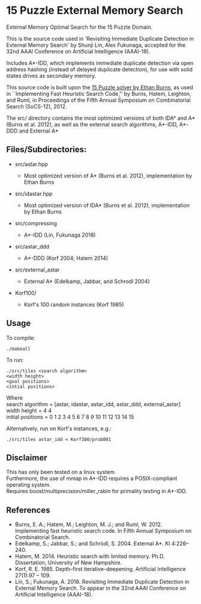 # 15 Puzzle External Memory Search

External Memory Optimal Search for the 15 Puzzle Domain.

This is the source code used in 'Revisiting Immediate Duplicate Detection in
External Memory Search' by Shunji Lin, Alex Fukunaga, accepted for the 32nd
AAAI Conference on Artificial Intelligence (AAAI-18).

Includes A*-IDD, which implements immediate duplicate detection via open
address hashing (instead of delayed duplicate detection), for use with solid
states drives as secondary memory.

This source code is built upon the [15 Puzzle solver by Ethan
Burns](http://www.cs.unh.edu/~eaburns/socs12/), as used in
``Implementing Fast Heuristic Search Code,'' by Burns, Hatem, Leighton, and
Ruml, in Proceedings of the Fifth Annual Symposium on Combinatorial Search
(SoCS-12), 2012.

The src/ directory contains the most optimized versions of both
IDA* and A* (Burns et al. 2012), as well as the external search algorithms,
A*-IDD, A*-DDD and External A*

## Files/Subdirectories:

+ src/astar.hpp
  - Most optimized version of A* (Burns et al. 2012), implementation by Ethan
    Burns

+ src/idastar.hpp
  - Most optimized version of IDA* (Burns et al. 2012), implementation by
    Ethan Burns

+ src/compressing
  - A*-IDD (Lin, Fukunaga 2018)

+ src/astar_ddd
  - A*-DDD (Korf 2004; Hatem 2014)

+ src/external_astar
  - External A* (Edelkamp, Jabbar, and Schrodl 2004)

+ Korf100/  
  - Korf's 100 random instances (Korf 1985)

## Usage
To compile:
```
./makeall
```

To run:
```
./src/tiles <search algorithm>  
<width height>  
<goal positions>  
<intial positions>  
```
Where  
search algorithm = [astar, idastar, astar\_idd, astar\_ddd,
external\_astar]   
width height = 4 4  
initial positions = 0 1 2 3 4 5 6 7 8 9 10 11 12 13 14 15

Alternatively, run on Korf's instances, e.g.:
```
./src/tiles astar_idd < Korf100/prob001
```

## Disclaimer
This has only been tested on a linux system.  
Furthermore, the use of mmap in A*-IDD requires a POSIX-compliant operating
system.  
Requires boost/multiprecision/miller_rabin for primality testing in A*-IDD.

## References
+ Burns, E. A.; Hatem, M.; Leighton, M. J.; and Ruml, W. 2012. Implementing
fast heuristic search code. In Fifth Annual Symposium on
Combinatorial Search.
+ Edelkamp, S.; Jabbar, S.; and Schrödl, S. 2004. External A*. KI 4:226–240.
+ Hatem, M. 2014. Heuristic search with limited memory. Ph.D. Dissertation,
University of New Hampshire.
+ Korf, R. E. 1985. Depth-first iterative-deepening. Artificial Intelligence
27(1):97 – 109.
+ Lin, S.; Fukunaga, A. 2018. Revisiting Immediate Duplicate Detection in
External Memory Search. To appear in the 32nd
AAAI Conference on Artificial Intelligence (AAAI-18).